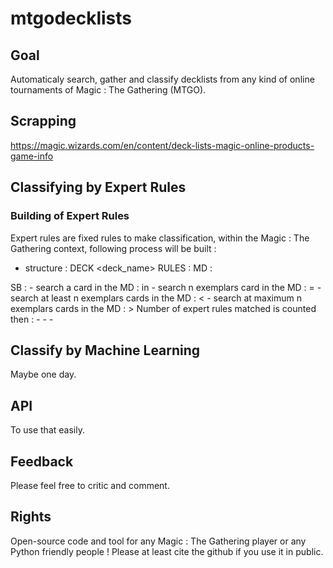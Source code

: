 # mtgodecklists

## Goal

Automaticaly search, gather and classify decklists from any kind of online tournaments of Magic : The Gathering (MTGO).

## Scrapping

https://magic.wizards.com/en/content/deck-lists-magic-online-products-game-info

## Classifying by Expert Rules

### Building of Expert Rules

Expert rules are fixed rules to make classification, within the Magic : The Gathering context, following process will be built :
- structure :
DECK <deck_name>
RULES :
MD :
<rules>
SB :
<rules>
- search a card in the MD : <card_name> in
- search n exemplars card in the MD : <n> <card_name> =
- search at least n exemplars cards in the MD : <n> <card_name> <
- search at maximum n exemplars cards in the MD : <n> <card_name> >
Number of expert rules matched is counted then :
-
-
-

## Classify by Machine Learning

Maybe one day.

## API

To use that easily.

## Feedback

Please feel free to critic and comment.

## Rights

Open-source code and tool for any Magic : The Gathering player or any Python friendly people !
Please at least cite the github if you use it in public.